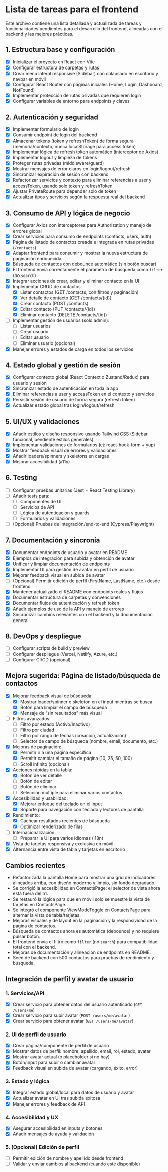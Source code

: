 # Lista de tareas para el frontend

Este archivo contiene una lista detallada y actualizada de tareas y funcionalidades pendientes para el desarrollo del frontend, alineadas con el backend y las mejores prácticas.

## 1. Estructura base y configuración
- [x] Inicializar el proyecto en React con Vite
- [x] Configurar estructura de carpetas y rutas
- [x] Crear menú lateral responsive (Sidebar) con colapsado en escritorio y navbar en móvil
- [x] Configurar React Router con páginas iniciales (Home, Login, Dashboard, NotFound)
- [x] Implementar protección de rutas privadas que requieren login
- [x] Configurar variables de entorno para endpoints y claves

## 2. Autenticación y seguridad
- [x] Implementar formulario de login
- [x] Consumir endpoint de login del backend
- [x] Almacenar tokens (token y refreshToken) de forma segura (memoria/contexto, nunca localStorage para access token)
- [x] Implementar lógica de refresh token automático (interceptor de Axios)
- [x] Implementar logout y limpieza de tokens
- [x] Proteger rutas privadas (middleware/guard)
- [x] Mostrar mensajes de error claros en login/logout/refresh
- [x] Sincronizar expiración de sesión con backend
- [x] Refactorizar servicios y contexto para eliminar referencias a user y accessToken, usando solo token y refreshToken
- [x] Ajustar PrivateRoute para depender solo de token
- [x] Actualizar tipos y servicios según la respuesta real del backend

## 3. Consumo de API y lógica de negocio
- [x] Configurar Axios con interceptores para Authorization y manejo de errores global
- [x] Crear servicios para consumo de endpoints (contacts, users, auth)
- [x] Página de listado de contactos creada e integrada en rutas privadas (`/contacts`)
- [x] Adaptar frontend para consumir y mostrar la nueva estructura de paginación enriquecida.
- [x] Búsqueda de contactos con debounce automático (sin botón buscar)
- [x] El frontend envía correctamente el parámetro de búsqueda como `filter` (no `search`)
- [x] Integrar acciones de crear, editar y eliminar contacto en la UI
- [x] Implementar CRUD de contactos:
    - [x] Listar contactos (GET /contacts, con filtros y paginación)
    - [x] Ver detalle de contacto (GET /contacts/{id})
    - [x] Crear contacto (POST /contacts)
    - [x] Editar contacto (PUT /contacts/{id})
    - [x] Eliminar contacto (DELETE /contacts/{id})
- [ ] Implementar gestión de usuarios (solo admin):
    - [ ] Listar usuarios
    - [ ] Crear usuario
    - [ ] Editar usuario
    - [ ] Eliminar usuario (opcional)
- [x] Manejar errores y estados de carga en todos los servicios

## 4. Estado global y gestión de sesión
- [x] Configurar contexto global (React Context o Zustand/Redux) para usuario y sesión
- [x] Sincronizar estado de autenticación en toda la app
- [x] Eliminar referencias a user y accessToken en el contexto y servicios
- [x] Persistir sesión de usuario de forma segura (refresh token)
- [x] Actualizar estado global tras login/logout/refresh

## 5. UI/UX y validaciones
- [x] Añadir estilos y diseño responsivo usando Tailwind CSS (Sidebar funcional, pendiente estilos generales)
- [x] Implementar validaciones de formularios (ej: react-hook-form + yup)
- [x] Mostrar feedback visual de errores y validaciones
- [x] Añadir loaders/spinners y skeletons en cargas
- [x] Mejorar accesibilidad (a11y)

## 6. Testing
- [ ] Configurar pruebas unitarias (Jest + React Testing Library)
- [ ] Añadir tests para:
    - [ ] Componentes de UI
    - [ ] Servicios de API
    - [ ] Lógica de autenticación y guards
    - [ ] Formularios y validaciones
- [ ] (Opcional) Pruebas de integración/end-to-end (Cypress/Playwright)

## 7. Documentación y sincronía
- [x] Documentar endpoints de usuario y avatar en README
- [x] Ejemplos de integración para subida y obtención de avatar
- [x] Unificar y limpiar documentación de endpoints
- [x] Implementar UI para gestión de avatar en perfil de usuario
- [x] Mejorar feedback visual en subida de avatar
- [ ] (Opcional) Permitir edición de perfil (FirstName, LastName, etc.) desde frontend
- [x] Mantener actualizado el README con endpoints reales y flujos
- [x] Documentar estructura de carpetas y convenciones
- [x] Documentar flujos de autenticación y refresh token
- [x] Añadir ejemplos de uso de la API y manejo de errores
- [x] Sincronizar cambios relevantes con el backend y la documentación general

## 8. DevOps y despliegue
- [ ] Configurar scripts de build y preview
- [ ] Configurar despliegue (Vercel, Netlify, Azure, etc.)
- [ ] Configurar CI/CD (opcional)

## Mejora sugerida: Página de listado/búsqueda de contactos
- [x] Mejorar feedback visual de búsqueda:
    - [x] Mostrar loader/spinner o skeleton en el input mientras se busca
    - [x] Botón para limpiar el campo de búsqueda
    - [x] Mensaje de “sin resultados” más visual
- [ ] Filtros avanzados:
    - [ ] Filtro por estado (Activo/Inactivo)
    - [ ] Filtro por ciudad
    - [ ] Filtro por rango de fechas (creación, actualización)
    - [ ] Selector de campo de búsqueda (nombre, email, documento, etc.)
- [x] Mejoras de paginación:
    - [x] Permitir ir a una página específica
    - [x] Permitir cambiar el tamaño de página (10, 25, 50, 100)
    - [ ] Scroll infinito (opcional)
- [x] Acciones rápidas en la tabla:
    - [x] Botón de ver detalle
    - [ ] Botón de editar
    - [ ] Botón de eliminar
    - [ ] Selección múltiple para eliminar varios contactos
- [x] Accesibilidad y usabilidad:
    - [x] Mejorar enfoque del teclado en el input
    - [x] Soporte para navegación con teclado y lectores de pantalla
- [x] Rendimiento:
    - [x] Cachear resultados recientes de búsqueda
    - [x] Optimizar renderizado de filas
- [ ] Internacionalización:
    - [ ] Preparar la UI para varios idiomas (i18n)
- [x] Vista de tarjetas responsiva y exclusiva en móvil
- [x] Alternancia entre vista de tabla y tarjetas en escritorio

## Cambios recientes
- Refactorizada la pantalla Home para mostrar una grid de indicadores alineados arriba, con diseño moderno y limpio, sin fondo degradado.
- Se corrigió la accesibilidad en ContactsPage: el selector de vista ahora está fuera del h1.
- Se restauró la lógica para que en móvil solo se muestre la vista de tarjetas en ContactsPage.
- Se integró el componente ViewModeToggle en ContactsPage para alternar la vista de tabla/tarjetas.
- Mejoras visuales y de layout en la paginación y la responsividad de la página de contactos.
- Búsqueda de contactos ahora es automática (debounce) y no requiere pulsar botón.
- El frontend envía el filtro como `filter` (no `search`) para compatibilidad total con el backend.
- Mejoras de documentación y alineación de endpoints en README.
- Seed de backend con 500 contactos para pruebas de rendimiento y búsqueda.

## Integración de perfil y avatar de usuario

### 1. Servicios/API
- [x] Crear servicio para obtener datos del usuario autenticado (`GET /users/me`)
- [x] Crear servicio para subir avatar (`POST /users/me/avatar`)
- [x] Crear servicio para obtener avatar (`GET /users/me/avatar`)

### 2. UI de perfil de usuario
- [x] Crear página/componente de perfil de usuario
- [x] Mostrar datos de perfil: nombre, apellido, email, rol, estado, avatar
- [x] Mostrar avatar actual (o placeholder si no hay)
- [x] Botón/input para subir o cambiar avatar
- [x] Feedback visual en subida de avatar (cargando, éxito, error)

### 3. Estado y lógica
- [x] Integrar estado global/local para datos de usuario y avatar
- [x] Actualizar avatar en UI tras subida exitosa
- [x] Manejar errores y feedback de API

### 4. Accesibilidad y UX
- [x] Asegurar accesibilidad en inputs y botones
- [x] Añadir mensajes de ayuda y validación

### 5. (Opcional) Edición de perfil
- [ ] Permitir edición de nombre y apellido desde frontend
- [ ] Validar y enviar cambios al backend (cuando esté disponible)
